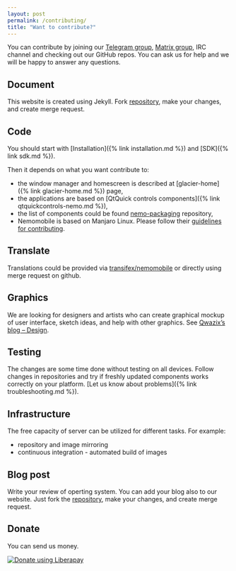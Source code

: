 ```yaml
---
layout: post
permalink: /contributing/
title: "Want to contribute?"
---
```


You can contribute by joining our [Telegram group](https://t.me/NemoMobile), [Matrix group](https://matrix.to/#/#nemomobile:matrix.org),
IRC channel and checking out our GitHub repos. You can ask us for help and we will be happy to answer any questions.

## Document

This website is created using Jekyll. Fork [repository](https://github.com/nemomobile-ux/nemomobile-ux.github.io), make your changes, and create merge request.

## Code

You should start with [Installation]({% link installation.md %}) and [SDK]({% link sdk.md %}).

Then it depends on what you want contribute to:

* the window manager and homescreen is described at [glacier-home]({% link glacier-home.md %}) page,
* the applications are based on [QtQuick controls components]({% link qtquickcontrols-nemo.md %}),
* the list of components could be found [nemo-packaging](https://github.com/nemomobile-ux/nemo-packaging/) repository,
* Nemomobile is based on Manjaro Linux. Please follow their [guidelines for contributing](https://forum.manjaro.org/t/wiki-how-to-contribute-to-manjaro-arm/35461).

## Translate

Translations could be provided via [transifex/nemomobile](https://www.transifex.com/nemomobile/public/) or directly using merge request on github.

## Graphics

We are looking for designers and artists who can create graphical mockup of user interface, sketch ideas, and help with other graphics. See
[Qwazix’s blog – Design](http://play.qwazix.com/grog/).

## Testing

The changes are some time done without testing on all devices. Follow changes in repositories and try
if freshly updated components works correctly on your platform. [Let us know about problems]({% link troubleshooting.md %}).

## Infrastructure

The free capacity of server can be utilized for different tasks. For example:

* repository and image mirroring
* continuous integration - automated build of images

## Blog post

Write your review of operting system. You can add your blog also to our website. Just fork the [repository](https://github.com/nemomobile-ux/nemomobile-ux.github.io), make your changes, and create merge request.

## Donate

You can send us money.

<a href="https://liberapay.com/NemoMobile/donate"><img alt="Donate using Liberapay" src="https://liberapay.com/assets/widgets/donate.svg"></a>
